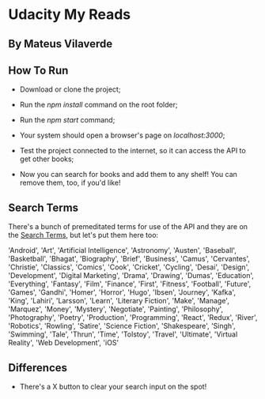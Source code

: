 # Udacity My Reads
## By Mateus Vilaverde

## How To Run
* Download or clone the project;

* Run the _npm install_ command on the root folder;

* Run the _npm start_ command;

* Your system should open a browser's page on _localhost:3000_;

* Test the project connected to the internet, so it can access the API to get other books;

* Now you can search for books and add them to any shelf! You can remove them, too, if you'd like!

## Search Terms

There's a bunch of premeditated terms for use of the API and they are on the [Search Terms](SEARCH_TERMS.md), but let's put them here too:

'Android', 'Art', 'Artificial Intelligence', 'Astronomy', 'Austen', 'Baseball', 'Basketball', 'Bhagat', 'Biography', 'Brief', 'Business', 'Camus', 'Cervantes', 'Christie', 'Classics', 'Comics', 'Cook', 'Cricket', 'Cycling', 'Desai', 'Design', 'Development', 'Digital Marketing', 'Drama', 'Drawing', 'Dumas', 'Education', 'Everything', 'Fantasy', 'Film', 'Finance', 'First', 'Fitness', 'Football', 'Future', 'Games', 'Gandhi', 'Homer', 'Horror', 'Hugo', 'Ibsen', 'Journey', 'Kafka', 'King', 'Lahiri', 'Larsson', 'Learn', 'Literary Fiction', 'Make', 'Manage', 'Marquez', 'Money', 'Mystery', 'Negotiate', 'Painting', 'Philosophy', 'Photography', 'Poetry', 'Production', 'Programming', 'React', 'Redux', 'River', 'Robotics', 'Rowling', 'Satire', 'Science Fiction', 'Shakespeare', 'Singh', 'Swimming', 'Tale', 'Thrun', 'Time', 'Tolstoy', 'Travel', 'Ultimate', 'Virtual Reality', 'Web Development', 'iOS'

## Differences

* There's a X button to clear your search input on the spot!